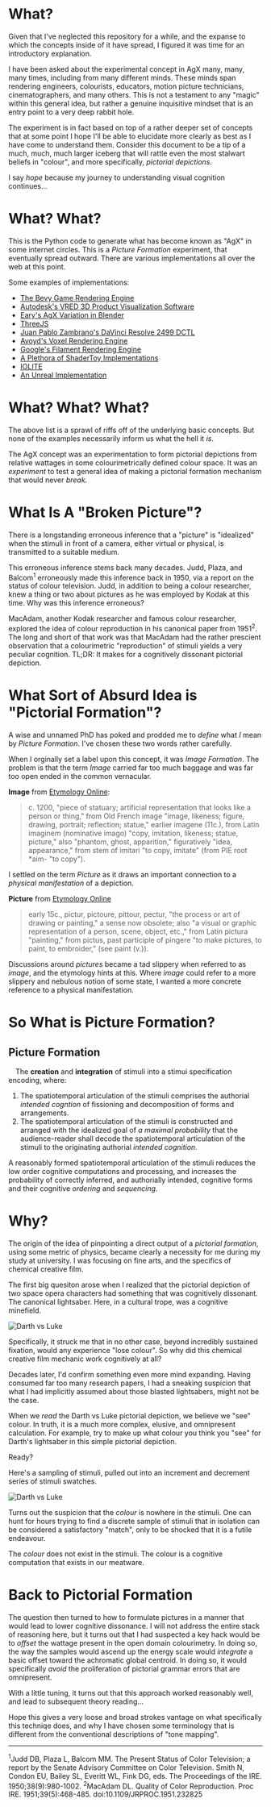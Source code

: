 # What?

Given that I've neglected this repository for a while, and the expanse to which
the concepts inside of it have spread, I figured it was time for an introductory
explanation.

I have been asked about the experimental concept in AgX many, many, many times,
including from many different minds. These minds span rendering engineers,
colourists, educators, motion picture technicians, cinematographers, and many
others. This is not a testament to any "magic" within this general idea, but
rather a genuine inquisitive mindset that is an entry point to a very deep
rabbit hole.

The experiment is in fact based on top of a rather deeper set of concepts that
at some point I hope I'll be able to elucidate more clearly as best as I have
come to understand them. Consider this document to be a tip of a much, much,
much larger iceberg that will rattle even the most stalwart beliefs in "colour",
and more specifically, *pictorial depictions*.

I say *hope* because my journey to understanding visual cognition continues...

# What? What?

This is the Python code to generate what has become known as "AgX" in some
internet circles. This is a *Picture Formation* experiment, that eventually
spread outward. There are various implementations all over the web at this
point.

Some examples of implementations:
* [The Bevy Game Rendering Engine](https://bevyengine.org/examples/3d-rendering/tonemapping/)
* [Autodesk's VRED 3D Product Visualization Software](https://help.autodesk.com/view/VREDPRODUCTS/2025/ENU/?guid=rend-vred-2025)
* [Eary's AgX Variation in Blender](https://developer.blender.org/docs/release_notes/4.0/color_management/)
* [ThreeJS](https://github.com/mrdoob/three.js/issues/27362)
* [Juan Pablo Zambrano's DaVinci Resolve 2499 DCTL](https://github.com/JuanPabloZambrano/DCTL)
* [Avoyd's Voxel Rendering Engine](https://www.enkisoftware.com/t/6208018276417536)
* [Google's Filament Rendering Engine](https://github.com/google/filament/pull/7236)
* [A Plethora of ShaderToy Implementations](https://www.shadertoy.com/view/cd3XWr)
* [IOLITE](https://iolite-engine.com/blog_posts/minimal_agx_implementation)
* [An Unreal Implementation](https://gist.github.com/nxrighthere/eb208dae8b66dbe452af223f276e46cc)

# What? What? What?

The above list is a sprawl of riffs off of the underlying basic concepts. But
none of the examples necessarily inform us what the hell it *is*.

The AgX concept was an experimentation to form pictorial depictions from
relative wattages in some colourimetrically defined colour space. It was
an *experiment* to test a general idea of making a pictorial formation
mechanism that would never *break*.

# What Is A "Broken Picture"?

There is a longstanding erroneous inference that a "picture" is "idealized" when
the stimuli in front of a camera, either virtual or physical, is transmitted
to a suitable medium.

This erroneous inference stems back many decades. Judd, Plaza, and Balcom<sup>1</sup> erroneously
made this inference back in 1950, via a report on the status of colour television. Judd, in
addition to being a colour researcher, knew a thing or two about pictures as he was employed
by Kodak at this time. Why was this inference erroneous?

MacAdam, another Kodak researcher and famous colour researcher, explored the idea of
colour reproduction in his canonical paper from 1951<sup>2</sup>. The long and short of
that work was that MacAdam had the rather prescient observation that a colourimetric
"reproduction" of stimuli yields a very peculiar cognition. TL;DR: It makes for a
cognitively dissonant pictorial depiction.

# What Sort of Absurd Idea is "Pictorial Formation"?

A wise and unnamed PhD has poked and prodded me to *define* what *I* mean by
*Picture Formation*. I've chosen these two words rather carefully.

When I orginally set a label upon this concept, it was *Image Formation*. The
problem is that the term *Image* carried far too much baggage and was far
too open ended in the common vernacular.

**Image** from [Etymology Online](https://www.etymonline.com/search?q=image):
>c. 1200, "piece of statuary; artificial representation that looks like a person or thing," from Old French image "image, likeness; figure, drawing, portrait; reflection; statue," earlier imagene (11c.), from Latin imaginem (nominative imago) "copy, imitation, likeness; statue, picture," also "phantom, ghost, apparition," figuratively "idea, appearance," from stem of imitari "to copy, imitate" (from PIE root *aim- "to copy").

I settled on the term *Picture* as it draws an important connection to a
*physical manifestation* of a depiction.

**Picture** from [Etymology Online]()
> early 15c., pictur, pictoure, pittour, pectur, "the process or art of drawing or painting," a sense now obsolete; also "a visual or graphic representation of a person, scene, object, etc.," from Latin pictura "painting," from pictus, past participle of pingere "to make pictures, to paint, to embroider," (see paint (v.)).

Discussions around *pictures* became a tad slippery when referred to as *image*,
and the etymology hints at this. Where *image* could refer to a more slippery and
nebulous notion of some state, I wanted a more concrete reference to a physical
manifestation.

# So What is Picture Formation?
## **Picture Formation**
&emsp;The **creation** and **integration** of stimuli into
a stimui specification encoding, where:
1. The spatiotemporal articulation of the stimuli comprises the authorial
*intended cogntion* of fissioning and decomposition of forms and arrangements.
2. The spatiotemporal articulation of the stimuli is constructed and arranged with the
idealized goal of *a maximal probability* that the audience-reader shall decode
the spatiotemporal articulation of the stimuli to the originating authorial
*intended cognition*.

A reasonably formed spatiotemporal articulation of the stimuli reduces the low order
cognitive computations and processing, and increases the probability of correctly
inferred, and authorially intended, cognitive forms and their cognitive *ordering*
and *sequencing*.

# Why?

The origin of the idea of pinpointing a direct output of a *pictorial formation*,
using some metric of physics, became clearly a necessity for me during my study
at university. I was focusing on fine arts, and the specifics of chemical creative film.

The first big quesiton arose when I realized that the pictorial depiction of two
space opera characters had something that was cognitively dissonant. The
canonical lightsaber. Here, in a cultural trope, was a cognitive minefield.

![Darth vs Luke](/README_Assets/Darth_vs_Luke_-_Base.png "Darth vs Luke")

Specifically, it struck me that in no other case, beyond incredibly sustained
fixation, would any experience "lose colour". So why did this chemical creative
film mechanic work cognitively at all?

Decades later, I'd confirm something even more mind expanding. Having consumed far
too many research papers, I had a sneaking suspicion that what I had implicitly
assumed about those blasted lightsabers, might not be the case.

When we *read* the Darth vs Luke pictorial depiction, we believe we "see" colour.
In truth, it is a much more complex, elusive, and omnipresent calculation. For example,
try to make up what colour you think you "see" for Darth's lightsaber in this simple
pictorial depiction.

Ready?

Here's a sampling of stimuli, pulled out into an increment and decrement series of
stimuli swatches.

![Darth vs Luke](/README_Assets/Darth_vs_Luke_-_Stimuli_Red.png "Darth vs Luke")

Turns out the suspicion that the *colour* is nowhere in the stimuli. One can hunt
for hours trying to find a discrete sample of stimuli that in isolation can be
considered a satisfactory "match", only to be shocked that it is a futile endeavour.

The *colour* does not exist in the stimuli. The colour is a cognitive computation
that exists in our meatware.

# Back to Pictorial Formation

The question then turned to how to formulate pictures in a manner that would lead to
lower cognitive dissonance. I will not address the entire stack of reasoning here,
but it turns out that I had suspected a key hack would be to *offset* the wattage
present in the open domain colourimetry. In doing so, the way the samples would
ascend up the energy scale would *integrate* a basic offset toward the achromatic
global centroid. In doing so, it would specifically *avoid* the proliferation of
pictorial grammar errors that are omnipresent.

With a little tuning, it turns out that this approach worked reasonably well, and
lead to subsequent theory reading...

Hope this gives a very loose and broad strokes vantage on what specifically this
techniqe does, and why I have chosen some terminology that is different from the
conventional descriptions of "tone mapping".

----

<sup>1</sup>Judd DB, Plaza L, Balcom MM. The Present Status of Color Television; a report by the Senate Advisory Committee on Color Television. Smith N, Condon EU, Bailey SL, Everitt WL, Fink DG, eds. The Proceedings of the IRE. 1950;38(9):980-1002.
<sup>2</sup>MacAdam DL. Quality of Color Reproduction. Proc IRE. 1951;39(5):468-485. doi:10.1109/JRPROC.1951.232825

